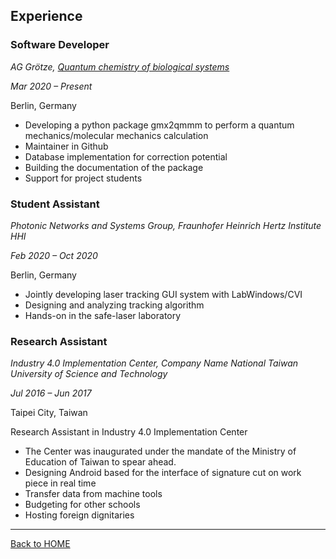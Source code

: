 ## Experience 

### Software Developer 
_AG Grötze, [Quantum chemistry of biological systems](http://jgoetze.userpage.fu-berlin.de)_

_Mar 2020 – Present_

Berlin, Germany

- Developing a python package gmx2qmmm to perform a quantum mechanics/molecular mechanics calculation
- Maintainer in Github
- Database implementation for correction potential
- Building the documentation of the package
- Support for project students



### Student Assistant
_Photonic Networks and Systems Group, Fraunhofer Heinrich Hertz Institute HHI_

_Feb 2020 – Oct 2020_

Berlin, Germany

- Jointly developing laser tracking GUI system with LabWindows/CVI 
- Designing and analyzing tracking algorithm
- Hands-on in the safe-laser laboratory




### Research Assistant
_Industry 4.0 Implementation Center, Company Name National Taiwan University of Science and Technology_

_Jul 2016 – Jun 2017_

Taipei City, Taiwan

Research Assistant in Industry 4.0 Implementation Center
- The Center was inaugurated under the mandate of the Ministry of Education of Taiwan to spear ahead. 
- Designing Android based for the interface of signature cut on work piece in real time
- Transfer data from machine tools
- Budgeting for other schools
- Hosting foreign dignitaries

---

[Back to HOME](index)
